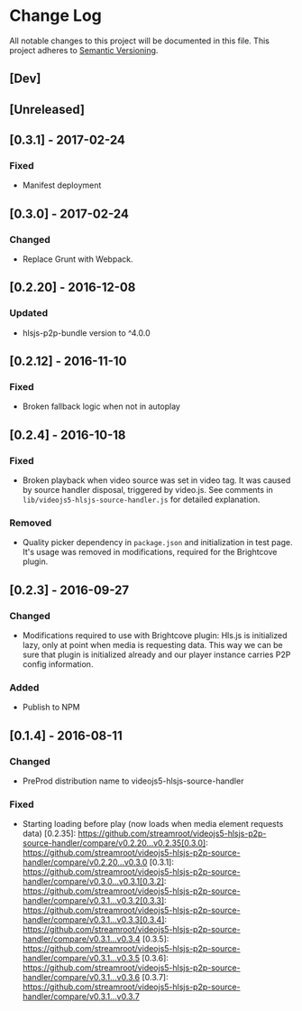 # Change Log
All notable changes to this project will be documented in this file.
This project adheres to [Semantic Versioning](http://semver.org/).

## [Dev]

## [Unreleased]

## [0.3.1] - 2017-02-24
### Fixed
- Manifest deployment

## [0.3.0] - 2017-02-24
### Changed
- Replace Grunt with Webpack.

## [0.2.20] - 2016-12-08
### Updated
- hlsjs-p2p-bundle version to ^4.0.0

## [0.2.12] - 2016-11-10
### Fixed
- Broken fallback logic when not in autoplay

## [0.2.4] - 2016-10-18
### Fixed
- Broken playback when video source was set in video tag. It was caused by source handler disposal, triggered by video.js. See comments in `lib/videojs5-hlsjs-source-handler.js` for detailed explanation.

### Removed
- Quality picker dependency in `package.json` and initialization in test page. It's usage was removed in modifications, required for the Brightcove plugin.

## [0.2.3] - 2016-09-27
### Changed
- Modifications required to use with Brightcove plugin: Hls.js is initialized lazy, only at point when media is requesting data. This way we can be sure that plugin is initialized already and our player instance carries P2P config information.

### Added
- Publish to NPM

## [0.1.4] - 2016-08-11
### Changed
- PreProd distribution name to videojs5-hlsjs-source-handler

### Fixed
- Starting loading before play (now loads when media element requests data)
[0.2.35]: https://github.com/streamroot/videojs5-hlsjs-p2p-source-handler/compare/v0.2.20...v0.2.35[0.3.0]: https://github.com/streamroot/videojs5-hlsjs-p2p-source-handler/compare/v0.2.20...v0.3.0
[0.3.1]: https://github.com/streamroot/videojs5-hlsjs-p2p-source-handler/compare/v0.3.0...v0.3.1[0.3.2]: https://github.com/streamroot/videojs5-hlsjs-p2p-source-handler/compare/v0.3.1...v0.3.2[0.3.3]: https://github.com/streamroot/videojs5-hlsjs-p2p-source-handler/compare/v0.3.1...v0.3.3[0.3.4]: https://github.com/streamroot/videojs5-hlsjs-p2p-source-handler/compare/v0.3.1...v0.3.4
[0.3.5]: https://github.com/streamroot/videojs5-hlsjs-p2p-source-handler/compare/v0.3.1...v0.3.5
[0.3.6]: https://github.com/streamroot/videojs5-hlsjs-p2p-source-handler/compare/v0.3.1...v0.3.6
[0.3.7]: https://github.com/streamroot/videojs5-hlsjs-p2p-source-handler/compare/v0.3.1...v0.3.7
